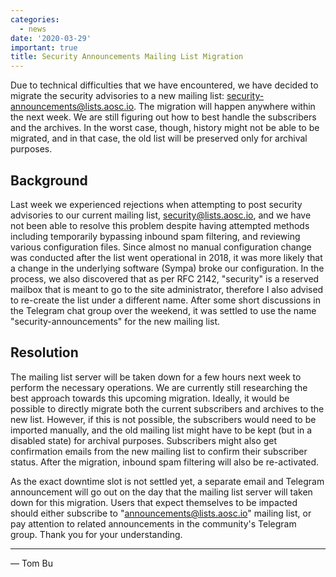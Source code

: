 ```yaml
---
categories:
  - news
date: '2020-03-29'
important: true
title: Security Announcements Mailing List Migration
---
```



Due to technical difficulties that we have encountered, we have decided to migrate the security advisories to a new mailing list: security-announcements@lists.aosc.io. The migration will happen anywhere within the next week. We are still figuring out how to best handle the subscribers and the archives. In the worst case, though, history might not be able to be migrated, and in that case, the old list will be preserved only for archival purposes.


Background
----------

Last week we experienced rejections when attempting to post security advisories to our current mailing list, security@lists.aosc.io, and we have not been able to resolve this problem despite having attempted methods including temporarily bypassing inbound spam filtering, and reviewing various configuration files. Since almost no manual configuration change was conducted after the list went operational in 2018, it was more likely that a change in the underlying software (Sympa) broke our configuration. In the process, we also discovered that as per RFC 2142, "security" is a reserved mailbox that is meant to go to the site administrator, therefore I also advised to re-create the list under a different name. After some short discussions in the Telegram chat group over the weekend, it was settled to use the name "security-announcements" for the new mailing list.

Resolution
----------

The mailing list server will be taken down for a few hours next week to perform the necessary operations. We are currently still researching the best approach towards this upcoming migration. Ideally, it would be possible to directly migrate both the current subscribers and archives to the new list. However, if this is not possible, the subscribers would need to be imported manually, and the old mailing list might have to be kept (but in a disabled state) for archival purposes. Subscribers might also get confirmation emails from the new mailing list to confirm their subscriber status. After the migration, inbound spam filtering will also be re-activated.

As the exact downtime slot is not settled yet, a separate email and Telegram announcement will go out on the day that the mailing list server will taken down for this migration. Users that expect themselves to be impacted should either subscribe to "announcements@lists.aosc.io" mailing list, or pay attention to related announcements in the community's Telegram group. Thank you for your understanding.

---

— Tom Bu